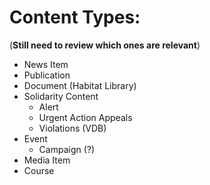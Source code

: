 # Content Types:

(**Still need to review which ones are relevant**)


- News Item
- Publication
- Document (Habitat Library)
- Solidarity Content
  - Alert
  - Urgent Action Appeals
  - Violations (VDB)
- Event
   - Campaign (?)
- Media Item
- Course
